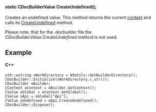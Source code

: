 #### static CDocBuilderValue CreateUndefined();

Creates an undefined value. This method returns the current [context](/docbuilder/integrationapi/c/cdocbuildercontext) and calls its [CreateUndefined](/docbuilder/integrationapi/c/cdocbuildercontext/createundefined) method.

Please note, that for the *.docbuilder* file the *CDocBuilderValue.CreateUndefined* method is not used.

## Example

#### C++

```
std::wstring sWorkDirectory = NSUtils::GetBuilderDirectory();
CDocBuilder::Initialize(sWorkDirectory.c_str());
CDocBuilder oBuilder;
CContext oContext = oBuilder.GetContext();
CValue oGlobal = oContext.GetGlobal();
CValue oApi = oGlobal["Api"];
CValue oUndefined = oApi.CreateUndefined();
CDocBuilder::Dispose();
```
